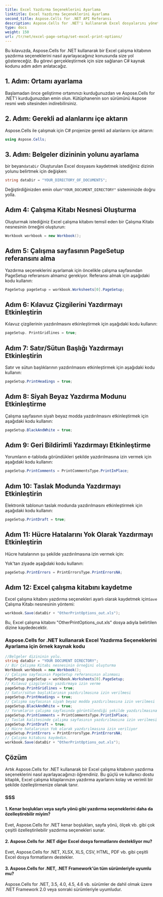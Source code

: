 ```yaml
---
title: Excel Yazdırma Seçeneklerini Ayarlama
linktitle: Excel Yazdırma Seçeneklerini Ayarlama
second_title: Aspose.Cells for .NET API Referansı
description: Aspose.Cells for .NET'i kullanarak Excel dosyalarını yönetmeyi ve yazdırma seçeneklerini kolaylıkla özelleştirmeyi öğrenin.
type: docs
weight: 150
url: /tr/net/excel-page-setup/set-excel-print-options/
---
```

Bu kılavuzda, Aspose.Cells for .NET kullanarak bir Excel çalışma kitabının yazdırma seçeneklerini nasıl ayarlayacağınız konusunda size yol göstereceğiz. Bu görevi gerçekleştirmek için size sağlanan C# kaynak kodunu adım adım anlatacağız.

## 1. Adım: Ortamı ayarlama

Başlamadan önce geliştirme ortamınızı kurduğunuzdan ve Aspose.Cells for .NET'i kurduğunuzdan emin olun. Kütüphanenin son sürümünü Aspose resmi web sitesinden indirebilirsiniz.

## 2. Adım: Gerekli ad alanlarını içe aktarın

Aspose.Cells ile çalışmak için C# projenize gerekli ad alanlarını içe aktarın:

```csharp
using Aspose.Cells;
```

## 3. Adım: Belgeler dizininin yolunu ayarlama

 bir beyan`dataDir` Oluşturulan Excel dosyasını kaydetmek istediğiniz dizinin yolunu belirtmek için değişken:

```csharp
string dataDir = "YOUR_DIRECTORY_OF_DOCUMENTS";
```

 Değiştirdiğinizden emin olun`"YOUR_DOCUMENT_DIRECTORY"` sisteminizde doğru yolla.

## Adım 4: Çalışma Kitabı Nesnesi Oluşturma

Oluşturmak istediğiniz Excel çalışma kitabını temsil eden bir Çalışma Kitabı nesnesinin örneğini oluşturun:

```csharp
Workbook workbook = new Workbook();
```

## Adım 5: Çalışma sayfasının PageSetup referansını alma

Yazdırma seçeneklerini ayarlamak için öncelikle çalışma sayfasından PageSetup referansını almamız gerekiyor. Referansı almak için aşağıdaki kodu kullanın:

```csharp
PageSetup pageSetup = workbook.Worksheets[0].PageSetup;
```

## Adım 6: Kılavuz Çizgilerini Yazdırmayı Etkinleştirin

Kılavuz çizgilerinin yazdırılmasını etkinleştirmek için aşağıdaki kodu kullanın:

```csharp
pageSetup. PrintGridlines = true;
```

## Adım 7: Satır/Sütun Başlığı Yazdırmayı Etkinleştirin

Satır ve sütun başlıklarının yazdırılmasını etkinleştirmek için aşağıdaki kodu kullanın:

```csharp
pageSetup.PrintHeadings = true;
```

## Adım 8: Siyah Beyaz Yazdırma Modunu Etkinleştirme

Çalışma sayfasının siyah beyaz modda yazdırılmasını etkinleştirmek için aşağıdaki kodu kullanın:

```csharp
pageSetup.BlackAndWhite = true;
```

## Adım 9: Geri Bildirimli Yazdırmayı Etkinleştirme

Yorumların e-tabloda göründükleri şekilde yazdırılmasına izin vermek için aşağıdaki kodu kullanın:

```csharp
pageSetup.PrintComments = PrintCommentsType.PrintInPlace;
```

## Adım 10: Taslak Modunda Yazdırmayı Etkinleştirin

Elektronik tablonun taslak modunda yazdırılmasını etkinleştirmek için aşağıdaki kodu kullanın:

```csharp
pageSetup.PrintDraft = true;
```

## Adım 11: Hücre Hatalarını Yok Olarak Yazdırmayı Etkinleştirin

Hücre hatalarının şu şekilde yazdırılmasına izin vermek için:

  Yok'tan ziyade aşağıdaki kodu kullanın:

```csharp
pageSetup.PrintErrors = PrintErrorsType.PrintErrorsNA;
```

## Adım 12: Excel çalışma kitabını kaydetme

 Excel çalışma kitabını yazdırma seçenekleri ayarlı olarak kaydetmek için`Save` Çalışma Kitabı nesnesinin yöntemi:

```csharp
workbook.Save(dataDir + "OtherPrintOptions_out.xls");
```

Bu, Excel çalışma kitabını "OtherPrintOptions_out.xls" dosya adıyla belirtilen dizine kaydedecektir.

### Aspose.Cells for .NET kullanarak Excel Yazdırma Seçeneklerini Ayarlama için örnek kaynak kodu 
```csharp
//Belgeler dizininin yolu.
string dataDir = "YOUR DOCUMENT DIRECTORY";
// Bir Çalışma Kitabı nesnesinin örneğini oluşturma
Workbook workbook = new Workbook();
// Çalışma sayfasının PageSetup referansının alınması
PageSetup pageSetup = workbook.Worksheets[0].PageSetup;
// Kılavuz çizgilerini yazdırmaya izin verme
pageSetup.PrintGridlines = true;
// Satır/sütun başlıklarının yazdırılmasına izin verilmesi
pageSetup.PrintHeadings = true;
// Çalışma sayfasının siyah beyaz modda yazdırılmasına izin verilmesi
pageSetup.BlackAndWhite = true;
// Yorumların çalışma sayfasında görüntülendiği şekilde yazdırılmasına izin verilmesi
pageSetup.PrintComments = PrintCommentsType.PrintInPlace;
// Taslak kalitesinde çalışma sayfasının yazdırılmasına izin verilmesi
pageSetup.PrintDraft = true;
// Hücre hatalarının Yok olarak yazdırılmasına izin veriliyor
pageSetup.PrintErrors = PrintErrorsType.PrintErrorsNA;
// Çalışma kitabını kaydedin.
workbook.Save(dataDir + "OtherPrintOptions_out.xls");
```
## Çözüm

Artık Aspose.Cells for .NET kullanarak bir Excel çalışma kitabının yazdırma seçeneklerini nasıl ayarlayacağınızı öğrendiniz. Bu güçlü ve kullanıcı dostu kitaplık, Excel çalışma kitaplarınızın yazdırma ayarlarını kolay ve verimli bir şekilde özelleştirmenize olanak tanır.

### SSS


#### 1. Kenar boşlukları veya sayfa yönü gibi yazdırma seçeneklerini daha da özelleştirebilir miyim?

Evet, Aspose.Cells for .NET kenar boşlukları, sayfa yönü, ölçek vb. gibi çok çeşitli özelleştirilebilir yazdırma seçenekleri sunar.

#### 2. Aspose.Cells for .NET diğer Excel dosya formatlarını destekliyor mu?

Evet, Aspose.Cells for .NET, XLSX, XLS, CSV, HTML, PDF vb. gibi çeşitli Excel dosya formatlarını destekler.

#### 3. Aspose.Cells for .NET, .NET Framework'ün tüm sürümleriyle uyumlu mu?

Aspose.Cells for .NET, 3.5, 4.0, 4.5, 4.6 vb. sürümler de dahil olmak üzere .NET Framework 2.0 veya sonraki sürümleriyle uyumludur.